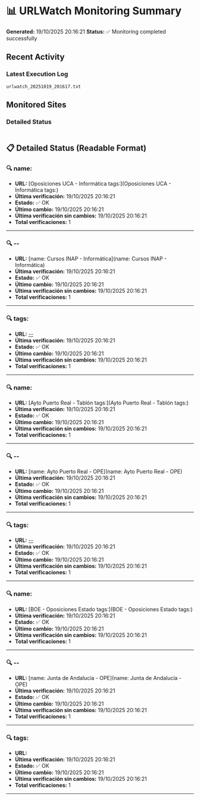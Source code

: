 # 📊 URLWatch Monitoring Summary

**Generated:** 19/10/2025 20:16:21
**Status:** ✅ Monitoring completed successfully

## Recent Activity

### Latest Execution Log
`urlwatch_20251019_201617.txt`

## Monitored Sites

### Detailed Status
```
```

## 📋 Detailed Status (Readable Format)

### 🔍 name:

- **URL:** [Oposiciones UCA - Informática	tags:](Oposiciones UCA - Informática	tags:)
- **Última verificación:** 19/10/2025 20:16:21
- **Estado:** ✅ OK
- **Último cambio:** 19/10/2025 20:16:21
- **Última verificación sin cambios:** 19/10/2025 20:16:21
- **Total verificaciones:** 1

---

### 🔍 --

- **URL:** [name: Cursos INAP - Informática](name: Cursos INAP - Informática)
- **Última verificación:** 19/10/2025 20:16:21
- **Estado:** ✅ OK
- **Último cambio:** 19/10/2025 20:16:21
- **Última verificación sin cambios:** 19/10/2025 20:16:21
- **Total verificaciones:** 1

---

### 🔍 tags:

- **URL:** [--](--)
- **Última verificación:** 19/10/2025 20:16:21
- **Estado:** ✅ OK
- **Último cambio:** 19/10/2025 20:16:21
- **Última verificación sin cambios:** 19/10/2025 20:16:21
- **Total verificaciones:** 1

---

### 🔍 name:

- **URL:** [Ayto Puerto Real - Tablón	tags:](Ayto Puerto Real - Tablón	tags:)
- **Última verificación:** 19/10/2025 20:16:21
- **Estado:** ✅ OK
- **Último cambio:** 19/10/2025 20:16:21
- **Última verificación sin cambios:** 19/10/2025 20:16:21
- **Total verificaciones:** 1

---

### 🔍 --

- **URL:** [name: Ayto Puerto Real - OPE](name: Ayto Puerto Real - OPE)
- **Última verificación:** 19/10/2025 20:16:21
- **Estado:** ✅ OK
- **Último cambio:** 19/10/2025 20:16:21
- **Última verificación sin cambios:** 19/10/2025 20:16:21
- **Total verificaciones:** 1

---

### 🔍 tags:

- **URL:** [--](--)
- **Última verificación:** 19/10/2025 20:16:21
- **Estado:** ✅ OK
- **Último cambio:** 19/10/2025 20:16:21
- **Última verificación sin cambios:** 19/10/2025 20:16:21
- **Total verificaciones:** 1

---

### 🔍 name:

- **URL:** [BOE - Oposiciones Estado	tags:](BOE - Oposiciones Estado	tags:)
- **Última verificación:** 19/10/2025 20:16:21
- **Estado:** ✅ OK
- **Último cambio:** 19/10/2025 20:16:21
- **Última verificación sin cambios:** 19/10/2025 20:16:21
- **Total verificaciones:** 1

---

### 🔍 --

- **URL:** [name: Junta de Andalucía - OPE](name: Junta de Andalucía - OPE)
- **Última verificación:** 19/10/2025 20:16:21
- **Estado:** ✅ OK
- **Último cambio:** 19/10/2025 20:16:21
- **Última verificación sin cambios:** 19/10/2025 20:16:21
- **Total verificaciones:** 1

---

### 🔍 tags:

- **URL:** []()
- **Última verificación:** 19/10/2025 20:16:21
- **Estado:** ✅ OK
- **Último cambio:** 19/10/2025 20:16:21
- **Última verificación sin cambios:** 19/10/2025 20:16:21
- **Total verificaciones:** 1

---

